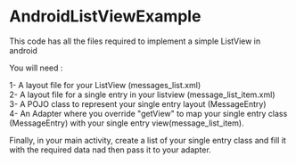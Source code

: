 # AndroidListViewExample
This code has all the files required to implement a simple ListView  in android

You will need :

1- A layout file for your ListView (messages_list.xml)<br />
2- A layout file for a single entry in your listview (message_list_item.xml)<br />
3- A POJO class to represent your single entry layout (MessageEntry)<br />
4- An Adapter where you override "getView" to map your single entry class (MessageEntry) with your single entry view(message_list_item).<br />

Finally, in your main activity, create a list of your single entry class and fill it with the required data nad then pass it to your adapter.
